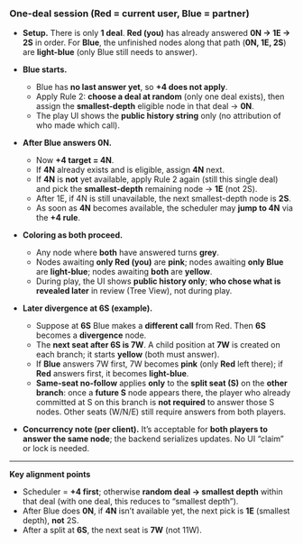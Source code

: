 ### One-deal session (Red = current user, Blue = partner)

* **Setup.** There is only **1 deal**. **Red (you)** has already answered **0N → 1E → 2S** in order.
  For **Blue**, the unfinished nodes along that path (**0N, 1E, 2S**) are **light-blue** (only Blue still needs to answer).

* **Blue starts.**

  * Blue has **no last answer yet**, so **+4 does not apply**.
  * Apply Rule 2: **choose a deal at random** (only one deal exists), then assign the **smallest-depth** eligible node in that deal → **0N**.
  * The play UI shows the **public history string** only (no attribution of who made which call).

* **After Blue answers 0N.**

  * Now **+4 target = 4N**.
  * If **4N** already exists and is eligible, assign **4N** next.
  * If **4N** is **not** yet available, apply Rule 2 again (still this single deal) and pick the **smallest-depth** remaining node → **1E** (not 2S).
  * After 1E, if 4N is still unavailable, the next smallest-depth node is **2S**.
  * As soon as **4N** becomes available, the scheduler may **jump to 4N** via the **+4 rule**.

* **Coloring as both proceed.**

  * Any node where **both** have answered turns **grey**.
  * Nodes awaiting **only Red (you)** are **pink**; nodes awaiting **only Blue** are **light-blue**; nodes awaiting **both** are **yellow**.
  * During play, the UI shows **public history only**; **who chose what is revealed later** in review (Tree View), not during play.

* **Later divergence at 6S (example).**

  * Suppose at **6S** Blue makes a **different call** from Red. Then **6S** becomes a **divergence** node.
  * The **next seat after 6S is 7W**. A child position at **7W** is created on each branch; it starts **yellow** (both must answer).
  * If **Blue** answers 7W first, 7W becomes **pink** (only **Red** left there); if **Red** answers first, it becomes **light-blue**.
  * **Same-seat no-follow** applies **only** to the **split seat (S)** on the **other branch**: once a **future S** node appears there, the player who already committed at S on this branch is **not required** to answer those S nodes. Other seats (W/N/E) still require answers from both players.

* **Concurrency note (per client).**
  It’s acceptable for **both players to answer the same node**; the backend serializes updates. No UI “claim” or lock is needed.

---

**Key alignment points**

* Scheduler = **+4 first**; otherwise **random deal → smallest depth** within that deal (with one deal, this reduces to “smallest depth”).
* After Blue does **0N**, if **4N** isn’t available yet, the next pick is **1E** (smallest depth), **not** 2S.
* After a split at **6S**, the next seat is **7W** (not 11W).
